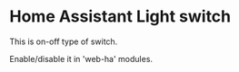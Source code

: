 # Home Assistant Light switch

This is on-off type of switch.

Enable/disable it in 'web-ha' modules.